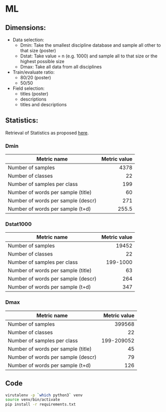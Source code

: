 # ML

## Dimensions:
* Data selection:
    * Dmin: Take the smallest discipline database and sample all other to that size (poster)
    * Dstat: Take value = n (e.g. 1000) and sample all to that size or the highest possible size
    * Dmax: Take all data from all disciplines
* Train/evaluate ratio:
    * 80/20 (poster)
    * 50/50
* Field selection:
    * titles (poster)
    * descriptions
    * titles and descriptions

## Statistics:
Retrieval of Statistics as proposed [here](https://developers.google.com/machine-learning/guides/text-classification/step-2).

### Dmin
| Metric name                           | Metric value   |
| ------------------------------------- | --------------:| 
| Number of samples                     |         4378   | 
| Number of classes                     |           22   |
| Number of samples per class           |          199   |
| Number of words per sample (title)    |           60   |
| Number of words per sample (descr)    |          271   |
| Number of words per sample (t+d)      |          255.5 |

### Dstat1000
| Metric name                           | Metric value |
| ------------------------------------- | ------------:| 
| Number of samples                     |        19452 | 
| Number of classes                     |           22 |
| Number of samples per class           |     199-1000 |
| Number of words per sample (title)    |           63 |
| Number of words per sample (descr)    |          264 |
| Number of words per sample (t+d)      |          347 |

### Dmax
| Metric name                           | Metric value |
| ------------------------------------- | ------------:| 
| Number of samples                     |       399568 | 
| Number of classes                     |           22 |
| Number of samples per class           |   199-209052 |
| Number of words per sample (title)    |           45 |
| Number of words per sample (descr)    |           79 |
| Number of words per sample (t+d)      |          126 |

## Code 

```bash
virutalenv -p `which python3` venv
source venv/bin/activate
pip install -r requirements.txt
```
